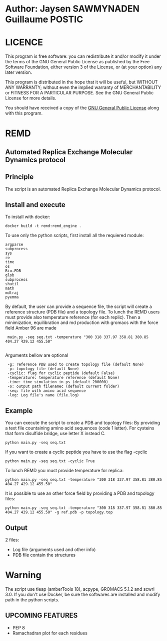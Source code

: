 # Author: Jaysen SAWMYNADEN Guillaume POSTIC
#                               LICENCE

This program is free software: you can redistribute it and/or modify
it under the terms of the GNU General Public License as published by
the Free Software Foundation, either version 3 of the License, or
(at your option) any later version.

This program is distributed in the hope that it will be useful,
but WITHOUT ANY WARRANTY; without even the implied warranty of
MERCHANTABILITY or FITNESS FOR A PARTICULAR PURPOSE.  See the
GNU General Public License for more details.

You should have received a copy of the [GNU General Public License](http://www.gnu.org/licenses/)
along with this program.

# REMD


## Automated Replica Exchange Molecular Dynamics protocol

##                               Principle

The script is an automated Replica Exchange Molecular Dynamics protocol.



##                               Install and execute
To install with docker:
```
docker build -t remd:remd_engine .
```
To use only the python scripts, first install all the requiered module:
```
argparse
subprocess
sys
re
time
os
Bio.PDB
glob
subprocess
shutil
math
mdtraj
pyemma
```
By default, the user can provide a sequence file, the script will create a reference structure (PDB file)
and a topology file. 
To lunch the REMD users must provide also temperature reference (for each replic).
Then a minimization, equilibration and md production with gromacs with the force field Amber 96 are made
```
 main.py -seq seq.txt -temperature "300 318 337.97 358.81 380.85 404.27 429.12 455.50"
 
```
 Arguments bellow are optional
```
 -g: reference PDB used to create topology file (default None)
 -p: topology file (default None)
 -cyclic: flag for cyclic peptide (default False)
 -temperature: temperature reference (default None)
 -time: time simulation in ps (default 200000) 
 -o: output path filenamec (default current folder)
 -seq: file with amino acid sequence
 -log: Log file's name (file.log)
```

##                              Example
You can execute the script to create a PDB and topology files:
By providing a text file countaining amino acid sequences (code 1 letter). 
For cysteins that form disulfide bridge, use letter X instead C.
```
python main.py -seq seq.txt
```
If you want to create a cyclic peptide you have to use the flag -cyclic
```
python main.py -seq seq.txt -cyclic True
```
To lunch REMD you must provide temperature for replica:
```
python main.py -seq seq.txt -temperature "300 318 337.97 358.81 380.85 404.27 429.12 455.50"
```
It is possible to use an other force field by providing a PDB and topology files:
```
python main.py -seq seq.txt -temperature "300 318 337.97 358.81 380.85 404.27 429.12 455.50" -g ref.pdb -p topology.top
```
##                               Output

2 files:
* Log file (arguments used and other info)
* PDB file contain the structures

#                               Warning

The script use tleap (amberTools 18), acpype, GROMACS 5.1.2 and scwrl 3.0. If you don't use Docker, be sure the softwares are installed and modify path in the python scripts.

##                              UPCOMING FEATURES

* PEP 8
* Ramachadran plot for each residues
